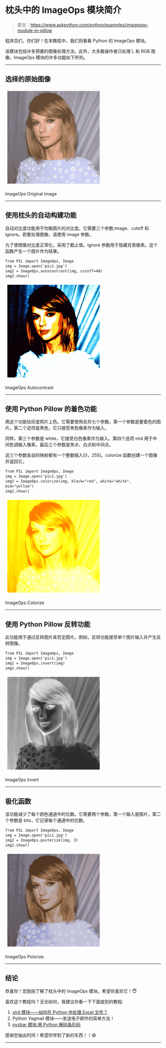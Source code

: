 # 枕头中的 ImageOps 模块简介

> 原文：<https://www.askpython.com/python/examples/imageops-module-in-pillow>

程序员们，你们好！在本教程中，我们将看看 Python 的 ImageOps 模块。

该模块包括许多预置的图像处理方法。此外，大多数操作者只处理 L 和 RGB 图像。ImageOps 模块的许多功能如下所列。

* * *

## 选择的原始图像

![ImageOps Original Image](img/583979f37caee396148e9165f3493ada.png)

ImageOps Original Image

* * *

## 使用枕头的自动构建功能

自动对比度功能用于均衡图片的对比度。它需要三个参数:image、cutoff 和 ignore。若要处理图像，请使用 image 参数。

为了使图像对比度正常化，采用了截止值。ignore 参数用于隐藏背景像素。这个函数产生一个图片作为结果。

```
from PIL import ImageOps, Image
img = Image.open('pic1.jpg')
img2 = ImageOps.autocontrast(img, cutoff=40)
img2.show()

```

![ImageOps Autocontrast](img/229687235c801ad9b2b95ef7ec7e0a51.png)

ImageOps Autocontrast

* * *

## 使用 Python Pillow 的着色功能

用这个功能给灰度照片上色。它需要使用总共七个参数。第一个参数是要着色的图片。第二个选项是黑色，它只接受黑色像素作为输入。

同样，第三个参数是 white，它接受白色像素作为输入。第四个选项 mid 用于中间色调输入像素。最后三个参数是黑点、白点和中间点。

这三个参数各自的映射都有一个整数输入[0，255]。colorize 函数创建一个图像并返回它。

```
from PIL import ImageOps, Image
img = Image.open('pic1.jpg')
img2 = ImageOps.colorize(img, black="red", white="white", mid="yellow")
img2.show()

```

![ImageOps Colorize](img/778a35f3a6c792a929b4637b6e508b8c.png)

ImageOps Colorize

* * *

## 使用 Python Pillow 反转功能

此功能用于通过反转图片来否定图片。例如，反转功能接受单个图片输入并产生反转图像。

```
from PIL import ImageOps, Image
img = Image.open('pic1.jpg')
img2 = ImageOps.invert(img)
img2.show()

```

![ImageOps Invert](img/bff49269276d2647b47a00a9ec8a9811.png)

ImageOps Invert

* * *

## 极化函数

该功能减少了每个颜色通道中的位数。它需要两个参数。第一个输入是图片，第二个参数是 bits，它记录每个通道中的位数。

```
from PIL import ImageOps, Image
img = Image.open('pic1.jpg')
img2 = ImageOps.posterize(img, 3)
img2.show()

```

![ImageOps Polorize](img/527051b74f3e55b093d5053df9df397a.png)

ImageOps Polorize

* * *

## 结论

恭喜你！您刚刚了解了枕头中的 ImageOps 模块。希望你喜欢它！😇

喜欢这个教程吗？无论如何，我建议你看一下下面提到的教程:

1.  [xlrd 模块——如何在 Python 中处理 Excel 文件？](https://www.askpython.com/python-modules/xlrd-module)
2.  Python Yagmail 模块——发送电子邮件的简单方法！
3.  [pyzbar 模块:用 Python 解码条形码](https://www.askpython.com/python-modules/pyzbar-module)

感谢您抽出时间！希望你学到了新的东西！！😄

* * *